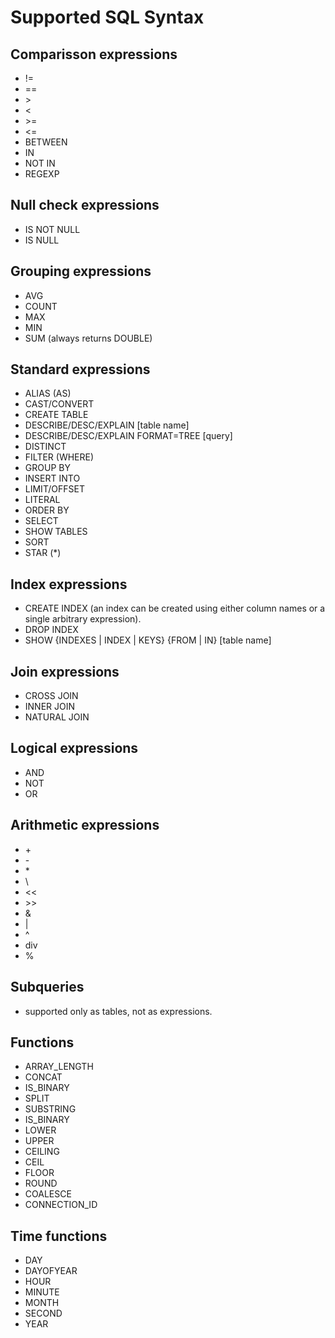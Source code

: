 # Supported SQL Syntax

## Comparisson expressions
- !=
- ==
- \>
- <
- \>=
- <=
- BETWEEN
- IN
- NOT IN
- REGEXP

## Null check expressions
- IS NOT NULL
- IS NULL

## Grouping expressions
- AVG
- COUNT
- MAX
- MIN
- SUM (always returns DOUBLE)

## Standard expressions
- ALIAS (AS)
- CAST/CONVERT
- CREATE TABLE
- DESCRIBE/DESC/EXPLAIN [table name]
- DESCRIBE/DESC/EXPLAIN FORMAT=TREE [query]
- DISTINCT
- FILTER (WHERE)
- GROUP BY
- INSERT INTO
- LIMIT/OFFSET
- LITERAL
- ORDER BY
- SELECT
- SHOW TABLES
- SORT
- STAR (*)

## Index expressions
- CREATE INDEX (an index can be created using either column names or a single arbitrary expression).
- DROP INDEX
- SHOW {INDEXES | INDEX | KEYS} {FROM | IN} [table name]

## Join expressions
- CROSS JOIN
- INNER JOIN
- NATURAL JOIN

## Logical expressions
- AND
- NOT
- OR

## Arithmetic expressions
- \+
- \-
- \*
- \\
- <<
- \>>
- &
- \|
- ^
- div
- %

## Subqueries
- supported only as tables, not as expressions.

## Functions
- ARRAY_LENGTH
- CONCAT
- IS_BINARY
- SPLIT
- SUBSTRING
- IS_BINARY
- LOWER
- UPPER
- CEILING
- CEIL
- FLOOR
- ROUND
- COALESCE
- CONNECTION_ID

## Time functions
- DAY
- DAYOFYEAR
- HOUR
- MINUTE
- MONTH
- SECOND
- YEAR
